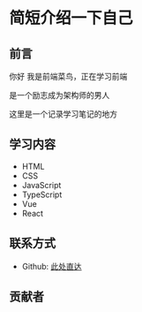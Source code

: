 # 简短介绍一下自己

## 前言

你好 我是前端菜鸟，正在学习前端

是一个励志成为架构师的男人

这里是一个记录学习笔记的地方

## 学习内容

- HTML
- CSS
- JavaScript
- TypeScript
- Vue
- React

## 联系方式
- Github: [此处直达](https://github.com/Xiong-chang)

## 贡献者

<script setup>
  import {VPTeamMembers} from 'vitepress/theme'
 const members=[
  {
    name:'大锤',
    title:'hope',
    avatar:'https://avatars.githubusercontent.com/u/123063470?s=400&u=84a243c2b85d9da771f401c11ea18ca0fb643dbb&v=4'
  },
 ]
</script>
<VPTeamMembers size="small" :members="members"/>
